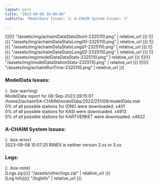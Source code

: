 ```yaml
---
layout: post
title: "2023-09-08 10:00:00"
subtitle: "ModelData Issues: 3; A-CHAIM System Issues: 1"

---
```


![]({{ "/assets/img/achaimDataStatsShort-2325110.png" | relative_url }})
![]({{ "/assets/img/achaimDataStatsLong00-2325110.png" | relative_url }})
![]({{ "/assets/img/achaimDataStatsLong01-2325110.png" | relative_url }})
![]({{ "/assets/img/achaimDataStatsLong02-2325110.png" | relative_url }})
![]({{ "/assets/img/modelDataDataStats-2325110.png" | relative_url }})
![]({{ "/assets/img/modelDataStationStats-2325110.png" | relative_url }})
![]({{ "/assets/img/achaimRunTime-2325110.png" | relative_url }})


### ModelData Issues:  
  
{: .box-warning}  
 ModelData report for 08-Sep-2023 09:15:07   
 /home2/achaim1/A-CHAIM/modelData/2023/251/09/modelData.mat   
 0% of all possible stations for IONO were downloaded. x401   
 0% of all possible stations for KASI were downloaded. x4913   
 0% of all possible stations for KARTVERKET were downloaded. x4622   
  
### A-CHAIM System Issues:  
  
{: .box-error}  
2023-09-08 10:07:25 RINEX is neither version 2.xx or 3.xx  

### Logs:  
  
{: .box-note}  
[Logs.zip]({{ "/assets/other/logs.zip" | relative_url }})  
[Log Info]({{ "/logInfo" | relative_url }})  
